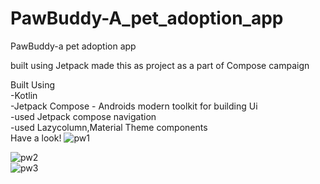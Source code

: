 # PawBuddy-A_pet_adoption_app
PawBuddy-a pet adoption app

built using Jetpack made this as project as a part of Compose campaign <br>

Built Using <br>
-Kotlin<br>
-Jetpack Compose - Androids modern toolkit for building Ui<br> 
  -used Jetpack compose navigation<br>
-used Lazycolumn,Material Theme components<br>
Have a look!
![pw1](https://user-images.githubusercontent.com/92685449/199163533-5d1a38e1-23e2-400c-b82f-58691bc4f917.png)

![pw2](https://user-images.githubusercontent.com/92685449/199163555-76a8aff8-e8db-4e50-a398-562efa754d6a.png)
<br>
![pw3](https://user-images.githubusercontent.com/92685449/199163564-042c04fb-2920-4183-be5e-43c52ab3c542.png)
<br>

